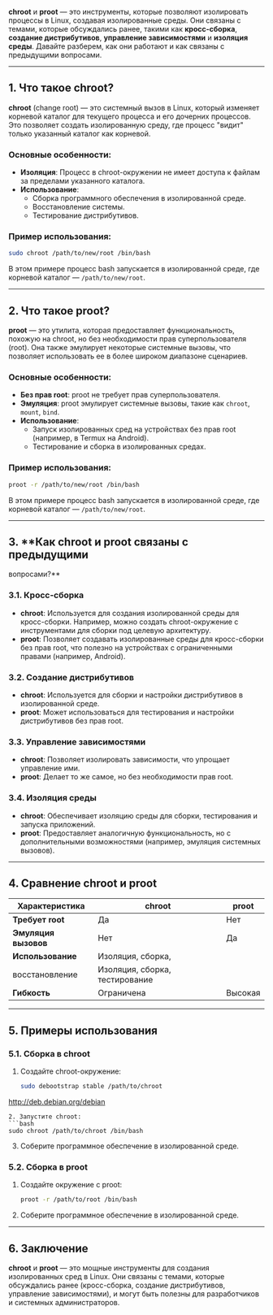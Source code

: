 **chroot** и **proot** — это инструменты, которые 
позволяют изолировать процессы в Linux, создавая 
изолированные среды. Они связаны с темами, 
которые обсуждались ранее, такими как 
**кросс-сборка**, **создание дистрибутивов**, 
**управление зависимостями** и **изоляция 
среды**. Давайте разберем, как они работают и как 
связаны с предыдущими вопросами.

---

## 1. **Что такое chroot?**
**chroot** (change root) — это системный вызов в 
Linux, который изменяет корневой каталог для 
текущего процесса и его дочерних процессов. Это 
позволяет создать изолированную среду, где 
процесс "видит" только указанный каталог как 
корневой.

### Основные особенности:
- **Изоляция**: Процесс в chroot-окружении не 
имеет доступа к файлам за пределами указанного 
каталога.
- **Использование**:
  - Сборка программного обеспечения в 
изолированной среде.
  - Восстановление системы.
  - Тестирование дистрибутивов.

### Пример использования:
```bash
sudo chroot /path/to/new/root /bin/bash
```
В этом примере процесс bash запускается в 
изолированной среде, где корневой каталог — 
`/path/to/new/root`.

---

## 2. **Что такое proot?**
**proot** — это утилита, которая предоставляет 
функциональность, похожую на chroot, но без 
необходимости прав суперпользователя (root). Она 
также эмулирует некоторые системные вызовы, что 
позволяет использовать ее в более широком 
диапазоне сценариев.

### Основные особенности:
- **Без прав root**: proot не требует прав 
суперпользователя.
- **Эмуляция**: proot эмулирует системные вызовы, 
такие как `chroot`, `mount`, `bind`.
- **Использование**:
  - Запуск изолированных сред на устройствах без 
прав root (например, в Termux на Android).
  - Тестирование и сборка в изолированных средах.

### Пример использования:
```bash
proot -r /path/to/new/root /bin/bash
```
В этом примере процесс bash запускается в 
изолированной среде, где корневой каталог — 
`/path/to/new/root`.

---

## 3. **Как chroot и proot связаны с предыдущими 
вопросами?**

### 3.1. **Кросс-сборка**
- **chroot**: Используется для создания 
изолированной среды для кросс-сборки. Например, 
можно создать chroot-окружение с инструментами 
для сборки под целевую архитектуру.
- **proot**: Позволяет создавать изолированные 
среды для кросс-сборки без прав root, что полезно 
на устройствах с ограниченными правами (например, 
Android).

### 3.2. **Создание дистрибутивов**
- **chroot**: Используется для сборки и настройки 
дистрибутивов в изолированной среде.
- **proot**: Может использоваться для 
тестирования и настройки дистрибутивов без прав 
root.

### 3.3. **Управление зависимостями**
- **chroot**: Позволяет изолировать зависимости, 
что упрощает управление ими.
- **proot**: Делает то же самое, но без 
необходимости прав root.

### 3.4. **Изоляция среды**
- **chroot**: Обеспечивает изоляцию среды для 
сборки, тестирования и запуска приложений.
- **proot**: Предоставляет аналогичную 
функциональность, но с дополнительными 
возможностями (например, эмуляция системных 
вызовов).

---

## 4. **Сравнение chroot и proot**

| Характеристика       | chroot               | proot                |
|----------------------|----------------------|----------------------|
| **Требует root**     | Да                   | Нет                  |
| **Эмуляция вызовов** | Нет                  | Да                   |
| **Использование**    | Изоляция, сборка, 
восстановление | Изоляция, сборка, тестирование |
| **Гибкость**         | Ограничена           | Высокая              |

---

## 5. **Примеры использования**

### 5.1. **Сборка в chroot**
1. Создайте chroot-окружение:
   ```bash
   sudo debootstrap stable /path/to/chroot 
http://deb.debian.org/debian
   ```
2. Запустите chroot:
   ```bash
   sudo chroot /path/to/chroot /bin/bash
   ```
3. Соберите программное обеспечение в 
изолированной среде.

### 5.2. **Сборка в proot**
1. Создайте окружение с proot:
   ```bash
   proot -r /path/to/root /bin/bash
   ```
2. Соберите программное обеспечение в 
изолированной среде.

---

## 6. **Заключение**
**chroot** и **proot** — это мощные инструменты 
для создания изолированных сред в Linux. Они 
связаны с темами, которые обсуждались ранее 
(кросс-сборка, создание дистрибутивов, управление 
зависимостями), и могут быть полезны для 
разработчиков и системных администраторов. 
